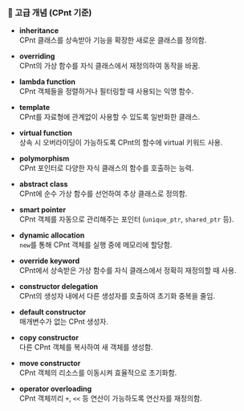 ### 🔶 고급 개념 (CPnt 기준)

- **inheritance**  
  CPnt 클래스를 상속받아 기능을 확장한 새로운 클래스를 정의함.

- **overriding**  
  CPnt의 가상 함수를 자식 클래스에서 재정의하여 동작을 바꿈.

- **lambda function**  
  CPnt 객체들을 정렬하거나 필터링할 때 사용되는 익명 함수.

- **template**  
  CPnt를 자료형에 관계없이 사용할 수 있도록 일반화한 클래스.

- **virtual function**  
  상속 시 오버라이딩이 가능하도록 CPnt의 함수에 virtual 키워드 사용.

- **polymorphism**  
  CPnt 포인터로 다양한 자식 클래스의 함수를 호출하는 능력.

- **abstract class**  
  CPnt에 순수 가상 함수를 선언하여 추상 클래스로 정의함.

- **smart pointer**  
  CPnt 객체를 자동으로 관리해주는 포인터 (`unique_ptr`, `shared_ptr` 등).

- **dynamic allocation**  
  `new`를 통해 CPnt 객체를 실행 중에 메모리에 할당함.

- **override keyword**  
  CPnt에서 상속받은 가상 함수를 자식 클래스에서 정확히 재정의할 때 사용.

- **constructor delegation**  
  CPnt의 생성자 내에서 다른 생성자를 호출하여 초기화 중복을 줄임.

- **default constructor**  
  매개변수가 없는 CPnt 생성자.

- **copy constructor**  
  다른 CPnt 객체를 복사하여 새 객체를 생성함.

- **move constructor**  
  CPnt 객체의 리소스를 이동시켜 효율적으로 초기화함.

- **operator overloading**  
  CPnt 객체끼리 `+`, `<<` 등 연산이 가능하도록 연산자를 재정의함.
